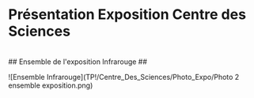 # Présentation Exposition Centre des Sciences #
<br>
## Ensemble de l'exposition Infrarouge ##

![Ensemble Infrarouge](TP!/Centre_Des_Sciences/Photo_Expo/Photo 2 ensemble exposition.png)

<br>



